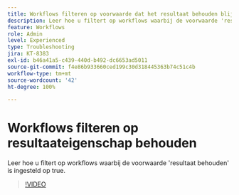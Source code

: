 ```yaml
---
title: Workflows filteren op voorwaarde dat het resultaat behouden blijft
description: Leer hoe u filtert op workflows waarbij de voorwaarde 'resultaat behouden' is ingesteld op true.
feature: Workflows
role: Admin
level: Experienced
type: Troubleshooting
jira: KT-8383
exl-id: b46a41a5-c439-440d-b492-dc6653ad5011
source-git-commit: f4e86b933660ced199c30d318445363b74c51c4b
workflow-type: tm+mt
source-wordcount: '42'
ht-degree: 100%

---
```


# Workflows filteren op resultaateigenschap behouden

Leer hoe u filtert op workflows waarbij de voorwaarde &#39;resultaat behouden&#39; is ingesteld op true.

>[!VIDEO](https://video.tv.adobe.com/v/335888?quality=12&learn=on)
